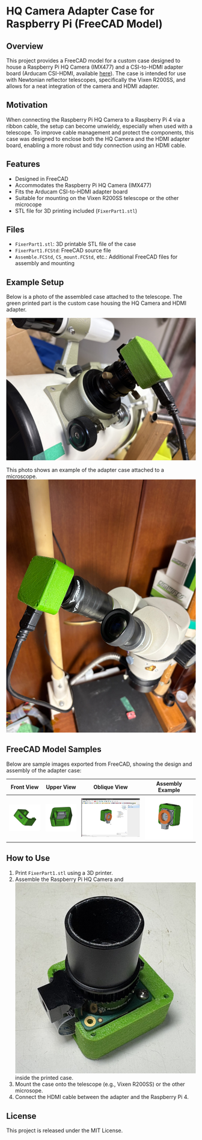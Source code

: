# HQ Camera Adapter Case for Raspberry Pi (FreeCAD Model)

## Overview

This project provides a FreeCAD model for a custom case designed to house a Raspberry Pi HQ Camera (IMX477) and a CSI-to-HDMI adapter board (Arducam CSI-HDMI, available [here](https://www.amazon.co.jp/dp/B06XDNBM63?ref=ppx_yo2ov_dt_b_fed_asin_title&th=1)). The case is intended for use with Newtonian reflector telescopes, specifically the Vixen R200SS, and allows for a neat integration of the camera and HDMI adapter.

## Motivation

When connecting the Raspberry Pi HQ Camera to a Raspberry Pi 4 via a ribbon cable, the setup can become unwieldy, especially when used with a telescope. To improve cable management and protect the components, this case was designed to enclose both the HQ Camera and the HDMI adapter board, enabling a more robust and tidy connection using an HDMI cable.

## Features

- Designed in FreeCAD
- Accommodates the Raspberry Pi HQ Camera (IMX477)
- Fits the Arducam CSI-to-HDMI adapter board
- Suitable for mounting on the Vixen R200SS telescope or the other microcope
- STL file for 3D printing included (`FixerPart1.stl`)

## Files

- `FixerPart1.stl`: 3D printable STL file of the case
- `FixerPart1.FCStd`: FreeCAD source file
- `Assemble.FCStd`, `CS_mount.FCStd`, etc.: Additional FreeCAD files for assembly and mounting


## Example Setup

Below is a photo of the assembled case attached to the telescope. The green printed part is the custom case housing the HQ Camera and HDMI adapter.

![HQ Camera Adapter Case attached to telescope](pics/Attached_to_R200SS.jpg)


This photo shows an example of the adapter case attached to a microscope. 
![IMX477 (for Nvidia Jetson Nano Orin) Camera Adapter Case attached to microscope](pics/microscope_addin.png)

## FreeCAD Model Samples

Below are sample images exported from FreeCAD, showing the design and assembly of the adapter case:

| Front View | Upper View | Oblique View | Assembly Example |
|:----------:|:----------:|:------------:|:----------------:|
| ![Front](pics/f1.png) | ![Upper](pics/u1.png) | ![Oblique](pics/v1.png) | ![Assembly](pics/w1.png) |

## How to Use

1. Print `FixerPart1.stl` using a 3D printer.
2. Assemble the Raspberry Pi HQ Camera and ![the Arducam CSI-HDMI adapter](pics/p1.png) inside the printed case.
3. Mount the case onto the telescope (e.g., Vixen R200SS) or the other microsope.
4. Connect the HDMI cable between the adapter and the Raspberry Pi 4.

## License

This project is released under the MIT License.